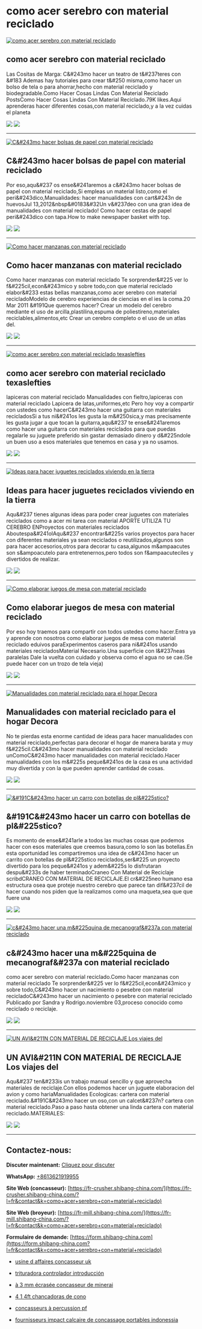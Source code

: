 # como acer serebro con material reciclado

<a href="https://swt.shibang-china.com/?l=fr&img&k=como+acer+serebro+con+material+reciclado" target="_blank">![como acer serebro con material reciclado](http://static.shibang-china.com/all-800x300/1183.jpg)</a>

## como acer serebro con material reciclado
Las Cositas de Marga: C&#243mo hacer un teatro de t&#237teres con &#183 Ademas hay tutoriales para crear t&#250 misma,como hacer un bolso de tela o para ahorrar,hecho con material reciclado y biodegradable.Como Hacer Cosas Lindas Con Material Reciclado PostsComo Hacer Cosas Lindas Con Material Reciclado.79K likes.Aqui aprenderas hacer diferentes cosas,con material reciclado,y a la vez cuidas el planeta


<a href="https://whatsapp.shibangsoft.com/WhatsApp.php" target="_blank" title="WhatsApp">![](http://static.shibang-china.com/icon/whatsapp.png)</a> <a href="https://swt.shibang-china.com/?l=fr&icon&k=como+acer+serebro+con+material+reciclado" target="_blank">![](http://static.shibang-china.com/icon/chat-fr.png)</a>

---

<a href="https://swt.shibang-china.com/?l=fr&img&k=como+acer+serebro+con+material+reciclado" target="_blank">![C&#243mo hacer bolsas de papel con material reciclado](http://static.shibang-china.com/all-800x300/1413.jpg)</a>

## C&#243mo hacer bolsas de papel con material reciclado
Por eso,aqu&#237 os ense&#241aremos a c&#243mo hacer bolsas de papel con material reciclado,Si empleas un material listo,como el peri&#243dico,Manualidades: hacer manualidades con cart&#243n de huevosJul 13,2012&nbsp&#0183&#32Un v&#237deo con una gran idea de manualidades con material reciclado! Como hacer cestas de papel peri&#243dico con tapa.How to make newspaper basket with top.


<a href="https://whatsapp.shibangsoft.com/WhatsApp.php" target="_blank" title="WhatsApp">![](http://static.shibang-china.com/icon/whatsapp.png)</a> <a href="https://swt.shibang-china.com/?l=fr&icon&k=como+acer+serebro+con+material+reciclado" target="_blank">![](http://static.shibang-china.com/icon/chat-fr.png)</a>

---

<a href="https://swt.shibang-china.com/?l=fr&img&k=como+acer+serebro+con+material+reciclado" target="_blank">![Como hacer manzanas con material reciclado](http://static.shibang-china.com/all-800x300/945.jpg)</a>

## Como hacer manzanas con material reciclado
Como hacer manzanas con material reciclado Te sorprender&#225 ver lo f&#225cil,econ&#243mico y sobre todo,con que material reciclado elabor&#233 estas bellas manzanas,como acer serebro con material recicladoModelo de cerebro experiencias de ciencias en el ies la coma.20 Mar 2011 &#191Que queremos hacer? Crear un modelo del cerebro mediante el uso de arcilla,plastilina,espuma de poliestireno,materiales reciclables,alimentos,etc Crear un cerebro completo o el uso de un atlas del.


<a href="https://whatsapp.shibangsoft.com/WhatsApp.php" target="_blank" title="WhatsApp">![](http://static.shibang-china.com/icon/whatsapp.png)</a> <a href="https://swt.shibang-china.com/?l=fr&icon&k=como+acer+serebro+con+material+reciclado" target="_blank">![](http://static.shibang-china.com/icon/chat-fr.png)</a>

---

<a href="https://swt.shibang-china.com/?l=fr&img&k=como+acer+serebro+con+material+reciclado" target="_blank">![como acer serebro con material reciclado texaslefties](http://static.shibang-china.com/all-800x300/869.jpg)</a>

## como acer serebro con material reciclado texaslefties
lapiceras con material reciclado Manualidades con fieltro,lapiceras con material reciclado Lapicera de latas,uniformes,etc Pero hoy voy a compartir con ustedes como hacerC&#243mo hacer una guitarra con materiales recicladosSi a tus ni&#241os les gusta la m&#250sica,y mas precisamente les gusta jugar a que tocan la guitarra,aqu&#237 te ense&#241aremos como hacer una guitarra con materiales reciclados para que puedas regalarle su juguete preferido sin gastar demasiado dinero y d&#225ndole un buen uso a esos materiales que tenemos en casa y ya no usamos.


<a href="https://whatsapp.shibangsoft.com/WhatsApp.php" target="_blank" title="WhatsApp">![](http://static.shibang-china.com/icon/whatsapp.png)</a> <a href="https://swt.shibang-china.com/?l=fr&icon&k=como+acer+serebro+con+material+reciclado" target="_blank">![](http://static.shibang-china.com/icon/chat-fr.png)</a>

---

<a href="https://swt.shibang-china.com/?l=fr&img&k=como+acer+serebro+con+material+reciclado" target="_blank">![Ideas para hacer juguetes reciclados viviendo en la tierra](http://static.shibang-china.com/all-800x300/444.jpg)</a>

## Ideas para hacer juguetes reciclados viviendo en la tierra
Aqu&#237 tienes algunas ideas para poder crear juguetes con materiales reciclados como a acer mi tarea con material APORTE UTILIZA TU CEREBRO ENProyectos con materiales reciclados Aboutespa&#241olAqu&#237 encontrar&#225s varios proyectos para hacer con diferentes materiales ya sean reciclados o reutilizados,algunos son para hacer accesorios,otros para decorar tu casa,algunos m&ampaacutes son s&ampoacutelo para entretenernos,pero todos son f&ampaacuteciles y divertidos de realizar.


<a href="https://whatsapp.shibangsoft.com/WhatsApp.php" target="_blank" title="WhatsApp">![](http://static.shibang-china.com/icon/whatsapp.png)</a> <a href="https://swt.shibang-china.com/?l=fr&icon&k=como+acer+serebro+con+material+reciclado" target="_blank">![](http://static.shibang-china.com/icon/chat-fr.png)</a>

---

<a href="https://swt.shibang-china.com/?l=fr&img&k=como+acer+serebro+con+material+reciclado" target="_blank">![Como elaborar juegos de mesa con material reciclado](http://static.shibang-china.com/all-800x300/1083.jpg)</a>

## Como elaborar juegos de mesa con material reciclado
Por eso hoy traemos para compartir con todos ustedes como hacer.Entra ya y aprende con nosotros como elaborar juegos de mesa con material reciclado eduivos paraExperimentos caseros para ni&#241os usando materiales recicladosMaterial Necesario.Una superficie con l&#237neas paralelas Dale la vuelta con cuidado y observa como el agua no se cae.(Se puede hacer con un trozo de tela vieja)


<a href="https://whatsapp.shibangsoft.com/WhatsApp.php" target="_blank" title="WhatsApp">![](http://static.shibang-china.com/icon/whatsapp.png)</a> <a href="https://swt.shibang-china.com/?l=fr&icon&k=como+acer+serebro+con+material+reciclado" target="_blank">![](http://static.shibang-china.com/icon/chat-fr.png)</a>

---

<a href="https://swt.shibang-china.com/?l=fr&img&k=como+acer+serebro+con+material+reciclado" target="_blank">![Manualidades con material reciclado para el hogar Decora](http://static.shibang-china.com/all-800x300/1064.jpg)</a>

## Manualidades con material reciclado para el hogar Decora
No te pierdas esta enorme cantidad de ideas para hacer manualidades con material reciclado,perfectas para decorar el hogar de manera barata y muy f&#225cil.C&#243mo hacer manualidades con material reciclado unComoC&#243mo hacer manualidades con material reciclado.Hacer manualidades con los m&#225s peque&#241os de la casa es una actividad muy divertida y con la que pueden aprender cantidad de cosas.


<a href="https://whatsapp.shibangsoft.com/WhatsApp.php" target="_blank" title="WhatsApp">![](http://static.shibang-china.com/icon/whatsapp.png)</a> <a href="https://swt.shibang-china.com/?l=fr&icon&k=como+acer+serebro+con+material+reciclado" target="_blank">![](http://static.shibang-china.com/icon/chat-fr.png)</a>

---

<a href="https://swt.shibang-china.com/?l=fr&img&k=como+acer+serebro+con+material+reciclado" target="_blank">![&#191C&#243mo hacer un carro con botellas de pl&#225stico?](http://static.shibang-china.com/all-800x300/473.jpg)</a>

## &#191C&#243mo hacer un carro con botellas de pl&#225stico?
Es momento de ense&#241arle a todos las muchas cosas que podemos hacer con esos materiales que creemos basura,como lo son las botellas.En esta oportunidad les compartiremos una idea de c&#243mo hacer un carrito con botellas de pl&#225stico reciclados,ser&#225 un proyecto divertido para los peque&#241os y adem&#225s lo disfrutaran despu&#233s de haber terminadoCraneo Con Material de Reciclaje scribdCRANEO CON MATERIAL DE RECICLAJE.El cr&#225neo humano esa estructura osea que proteje nuestro cerebro que parece tan dif&#237cil de hacer cuando nos piden que la realizamos como una maqueta,sea que que fuere una


<a href="https://whatsapp.shibangsoft.com/WhatsApp.php" target="_blank" title="WhatsApp">![](http://static.shibang-china.com/icon/whatsapp.png)</a> <a href="https://swt.shibang-china.com/?l=fr&icon&k=como+acer+serebro+con+material+reciclado" target="_blank">![](http://static.shibang-china.com/icon/chat-fr.png)</a>

---

<a href="https://swt.shibang-china.com/?l=fr&img&k=como+acer+serebro+con+material+reciclado" target="_blank">![c&#243mo hacer una m&#225quina de mecanograf&#237a con material reciclado](http://static.shibang-china.com/all-800x300/1413.jpg)</a>

## c&#243mo hacer una m&#225quina de mecanograf&#237a con material reciclado
como acer serebro con material reciclado.Como hacer manzanas con material reciclado Te sorprender&#225 ver lo f&#225cil,econ&#243mico y sobre todo,C&#243mo hacer un nacimiento o pesebre con material recicladoC&#243mo hacer un nacimiento o pesebre con material reciclado Publicado por Sandra y Rodrigo.noviembre 03,proceso conocido como reciclado o reciclaje.


<a href="https://whatsapp.shibangsoft.com/WhatsApp.php" target="_blank" title="WhatsApp">![](http://static.shibang-china.com/icon/whatsapp.png)</a> <a href="https://swt.shibang-china.com/?l=fr&icon&k=como+acer+serebro+con+material+reciclado" target="_blank">![](http://static.shibang-china.com/icon/chat-fr.png)</a>

---

<a href="https://swt.shibang-china.com/?l=fr&img&k=como+acer+serebro+con+material+reciclado" target="_blank">![UN AVI&#211N CON MATERIAL DE RECICLAJE Los viajes del](http://static.shibang-china.com/all-800x300/550.jpg)</a>

## UN AVI&#211N CON MATERIAL DE RECICLAJE Los viajes del
Aqu&#237 ten&#233is un trabajo manual sencillo y que aprovecha materiales de reciclaje.Con ellos podemos hacer un juguete elaboracion del avion y como hariaManualidades Ecologicas: cartera con material reciclado.&#191C&#243mo hacer un oso,con un calcet&#237n? cartera con material reciclado.Paso a paso hasta obtener una linda cartera con material reciclado.MATERIALES:


<a href="https://whatsapp.shibangsoft.com/WhatsApp.php" target="_blank" title="WhatsApp">![](http://static.shibang-china.com/icon/whatsapp.png)</a> <a href="https://swt.shibang-china.com/?l=fr&icon&k=como+acer+serebro+con+material+reciclado" target="_blank">![](http://static.shibang-china.com/icon/chat-fr.png)</a>

---
## Contactez-nous:

**Discuter maintenant:** [Cliquez pour discuter](https://swt.shibang-china.com?l=fr&contact&k=como+acer+serebro+con+material+reciclado)

**WhatsApp:**  [+8613621919955](https://whatsapp.shibangsoft.com/WhatsApp.php)

**Site Web (concasseur):** [https://fr-crusher.shibang-china.com/](https://fr-crusher.shibang-china.com/?l=fr&contact&k=como+acer+serebro+con+material+reciclado)

**Site Web (broyeur):** [https://fr-mill.shibang-china.com/](https://fr-mill.shibang-china.com/?l=fr&contact&k=como+acer+serebro+con+material+reciclado)

**Formulaire de demande:** [https://form.shibang-china.com](https://form.shibang-china.com?l=fr&contact&k=como+acer+serebro+con+material+reciclado)

* [usine d affaires concasseur uk](../65/usine%20d%20affaires%20concasseur%20uk.md)

* [trituradora controlador introducción](../62/trituradora%20controlador%20introducci%C3%B3n.md)

* [à 3 mm écrasée concasseur de minerai](../61/%C3%A0%203%20mm%20%C3%A9cras%C3%A9e%20concasseur%20de%20minerai.md)

* [4 1 4ft chancadoras de cono](../63/4%201%204ft%20chancadoras%20de%20cono.md)

* [concasseurs à percussion pf](../61/concasseurs%20%C3%A0%20percussion%20pf.md)

* [fournisseurs impact calcaire de concassage portables indonessia](../65/fournisseurs%20impact%20calcaire%20de%20concassage%20portables%20indonessia.md)
